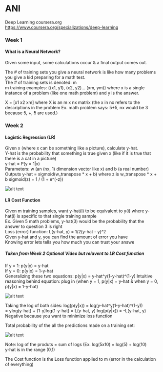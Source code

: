 # ANI
Deep Learning coursera.org https://www.coursera.org/specializations/deep-learning

### Week 1

#### What is a Neural Network?

Given some input, some calculations occur & a final output comes out.

The # of training sets you give a neural network is like how many problems you give a kid preparing for a math test.  
The # of training sets is denoted: m  
m training examples: {(x1, y1), (x2, y2)... (xm, ym)} where x is a single instance of a problem (like one math problem) and y is the answer.

X = [x1 x2 xm] where X is an m x nx matrix
(the x in nx refers to the descriptions in the problem Ex. math problem says: 5+5, nx would be 3 because 5, +, 5 are used.)

### Week 2

#### Logistic Regression (LR)

Given x (where x can be something like a picture), calculate y-hat.  
Y-hat is the probability that something is true given x (like if it is true that there is a cat in a picture)  
y-hat = P(y = 1|x)  
Parameters: w (an (nx, 1) dimension vector like x) and b (a real number)  
Outputs y-hat = sigmoid(w_transpose * x + b) where z is w_transpose * x + b
sigmoid(z) = 1 / (1 + e^(-z))

![alt text](https://user-images.githubusercontent.com/24757872/34464928-f8baadac-ee5b-11e7-89e0-03e79250097b.png)

#### LR Cost Function

Given m training samples, want y-hat(i) to be equivalent to y(i) where y-hat(i) is specific to that single training sample  
Ex. Given 5 math problems, y-hat(3) would be the probability that the answer to question 3 is right  
Loss (error) function: L(y-hat, y) = 1/2(y-hat - y)^2  
Given y-hat and y, you can find the amount of error you have  
   Knowing error lets tells you how much you can trust your answe

##### Taken from Week 2 Optional Video but relavent to LR Cost function

If y = 1: p(y|x) = y-hat  
If y = 0: p(y|x) = 1-y-hat  
Generalizing these two equations: p(y|x) = y-hat^y(1-y-hat)^(1-y)
Intuitive reasoning behind equation: plug in (when y = 1, p(y|x) = y-hat & when y = 0, p(y|x) = 1-y-hat)

![alt text](https://user-images.githubusercontent.com/24757872/34469782-47abeebe-eeeb-11e7-9b44-2f6bcc9ee6a3.png)

Taking the log of both sides:
log(p(y|x)) = log(y-hat^y(1-y-hat)^(1-y))  
            = ylog(y-hat) + (1-y)log(1-y-hat)
            = L(y-hat, y)
log(p(y|x)) = -L(y-hat, y)  
Negative because you want to minimize loss function

Total probability of the all the predictions made on a training set:

![alt text](https://user-images.githubusercontent.com/24757872/34469792-7cef3112-eeeb-11e7-9341-0364cb1ea349.png)

Note: log of the produts = sum of logs (Ex. log(5x10) = log(5) + log(10)  
y-hat is in the range (0,1)

The Cost function is the Loss function applied to m (error in the calculation of everything)

